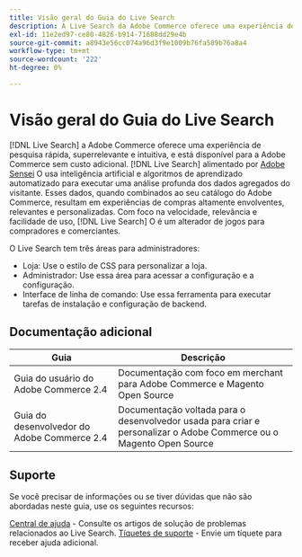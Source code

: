 ```yaml
---
title: Visão geral do Guia do Live Search
description: A Live Search da Adobe Commerce oferece uma experiência de pesquisa rápida, superrelevante e intuitiva.
exl-id: 11e2ed97-ce80-4826-b914-71688dd29e4b
source-git-commit: a8943e56cc074a96d3f9e1009b76fa589b76a8a4
workflow-type: tm+mt
source-wordcount: '222'
ht-degree: 0%

---
```


# Visão geral do Guia do Live Search

[!DNL Live Search] a Adobe Commerce oferece uma experiência de pesquisa rápida, superrelevante e intuitiva, e está disponível para a Adobe Commerce sem custo adicional. [!DNL Live Search] alimentado por [Adobe Sensei](https://www.adobe.com/sensei.html) O usa inteligência artificial e algoritmos de aprendizado automatizado para executar uma análise profunda dos dados agregados do visitante. Esses dados, quando combinados ao seu catálogo do Adobe Commerce, resultam em experiências de compras altamente envolventes, relevantes e personalizadas. Com foco na velocidade, relevância e facilidade de uso, [!DNL Live Search] O é um alterador de jogos para compradores e comerciantes.

O Live Search tem três áreas para administradores:

* Loja: Use o estilo de CSS para personalizar a loja.
* Administrador: Use essa área para acessar a configuração e a configuração.
* Interface de linha de comando: Use essa ferramenta para executar tarefas de instalação e configuração de backend.

## Documentação adicional

| Guia | Descrição |
|--- |--- |
| Guia do usuário do Adobe Commerce 2.4 | Documentação com foco em merchant para Adobe Commerce e Magento Open Source |
| Guia do desenvolvedor do Adobe Commerce 2.4 | Documentação voltada para o desenvolvedor usada para criar e personalizar o Adobe Commerce ou o Magento Open Source |

## Suporte

Se você precisar de informações ou se tiver dúvidas que não são abordadas neste guia, use os seguintes recursos:

[Central de ajuda](https://support.magento.com/hc/en-us) - Consulte os artigos de solução de problemas relacionados ao Live Search.
[Tíquetes de suporte](https://support.magento.com/hc/en-us/articles/360000913794#submit-ticket) - Envie um tíquete para receber ajuda adicional.

